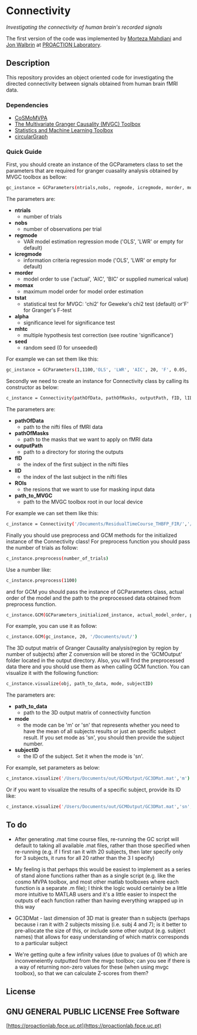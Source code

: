 # Connectivity
_Investigating the connectivity of human brain's recorded signals_

The first version of the code was implemented by [Morteza Mahdiani](https://morteza-mahdiani.github.io/) and [Jon Walbrin](https://orcid.org/0000-0001-9740-4471) at [PROACTION Laboratory](https://proactionlab.fpce.uc.pt/).

## Description
This repository provides an object oriented code for investigating the directed connectivity between signals obtained from human brain fMRI data.

### Dependencies
* [CoSMoMVPA](https://cosmomvpa.org/)
* [The Multivariate Granger Causality (MVGC) Toolbox
](https://www.mathworks.com/matlabcentral/fileexchange/78727-the-multivariate-granger-causality-mvgc-toolbox)
* [Statistics and Machine Learning Toolbox
](https://www.mathworks.com/products/statistics.html)
* [circularGraph](https://www.mathworks.com/matlabcentral/fileexchange/48576-circulargraph/)


### Quick Guide
First, you should create an instance of the GCParameters class to set the parameters that are required for granger cuasality analysis obtained by MVGC toolbox as bellow:

```bash
gc_instance = GCParameters(ntrials,nobs, regmode, icregmode, morder, momax, tstat, alpha, mhtc, seed);
```

The parameters are:

- **ntrials**
	- number of trials
- **nobs**
	- number of observations per trial
- **regmode**
	- VAR model estimation regression mode ('OLS', 'LWR' or empty for default)
- **icregmode**
	-	information criteria regression mode ('OLS', 'LWR' or empty for default)
- **morder**
	- model order to use ('actual', 'AIC', 'BIC' or supplied numerical value)
- **momax**
	- maximum model order for model order estimation
- **tstat**
	- statistical test for MVGC:  'chi2' for Geweke's chi2 test (default) or'F' for Granger's F-test
- **alpha**
 	- significance level for significance test
- **mhtc**
	- multiple hypothesis test correction (see routine 'significance')
- **seed**
	- random seed (0 for unseeded)

For example we can set them like this:

```bash
gc_instance = GCParameters(1,1100,'OLS', 'LWR', 'AIC', 20, 'F', 0.05, 'FDR', 0)
```

Secondly we need to create an instance for Connectivity class by calling its constructor as below:

```bash
c_instance = Connectivity(pathOfData, pathOfMasks, outputPath, fID, lID, ROIs, path_to_MVGC)
```

The parameters are:

- **pathOfData**
	- path to the nifti files of fMRI data
- **pathOfMasks**
	- path to the masks that we want to apply on fMRI data
- **outputPath**
	- path to a directory for storing the outputs
- **fID** 
	- the index of the first subject in the nifti files
- **lID**
	- the index of the last subject in the nifti files
- **ROIs**
	- the resions that we want to use for masking input data
- **path_to_MVGC**
	- path to the MVGC toolbox root in our local device

For example we can set them like this:

```bash
c_instance = Connectivity('/Documents/ResidualTimeCourse_THBFP_FIR/','/Documents/SubjReg_SearchSpaces_GM_ASMasked/','/Documents/out/', 8,10,{'rOFA','rFFA','rSTSF'},'/Applications/MathWorks/MATLAB Add-Ons/Collections/The Multivariate Granger Causality (MVGC) Toolbox' 
```

Finally you should use preprocess and GCM methods for the initialized instance of the Connectivity class! For preprocess function you should pass the number of trials as follow:

```bash
c_instance.preprocess(number_of_trials)
```

Use a number like:

```bash
c_instance.preprocess(1100)
```

and for GCM you should pass the instance of GCParameters class, actual order of the model and the path to the preprocessed data obtained from preprocess function.

```bash
c_instance.GCM(GCParameters_initialized_instance, actual_model_order, path_of_the_preprocessed_data)
```

 For example, you can use it as follow:

```bash
c_instance.GCM(gc_instance, 20, '/Documents/out/')
```

The 3D output matrix of Granger Causality analysis(region by region by number of subjects) after Z conversion will be stored in the 'GCMOutput' folder located in the output directory. Also, you will find the preprocessed data there and you should use them as when calling GCM function. You can visualize it with the following function:

```bash
c_instance.visualize(obj, path_to_data, mode, subjectID)
```

The parameters are:

- **path_to_data**
	- path to the 3D output matrix of connectivity function
- **mode**
	- the mode can be 'm' or 'sn' that represents whether you need to have the mean of all subjects results or just an specific subject result. If you set mode as 'sn', you should then provide the subject number. 
- **subjectID**
	- the ID of the subject. Set it when the mode is 'sn'.

For example, set parameters as below:

```bash
c_instance.visualize('/Users/Documents/out/GCMOutput/GC3DMat.mat','m') 
```

Or if you want to visualize the results of a specific subject, provide its ID like:

```bash
c_instance.visualize('/Users/Documents/out/GCMOutput/GC3DMat.mat','sn', 2) 
```

## To do
- After generating .mat time course files, re-running the GC script will default to taking all available .mat files, rather than those specified when re-running (e.g. if I first ran it with 20 subjects, then later specify only for 3 subjects, it runs for all 20 rather than the 3 I specify)

- My feeling is that perhaps this would be easiest to implement as a series of stand alone functions rather than as a single script (e.g. like the cosmo MVPA toolbox, and most other matlab toolboxes where each function is a separate .m file); I think the logic would certainly be a little more intuitive to MATLAB users and it's a little easier to inspect the outputs of each function rather than having everything wrapped up in this way

- GC3DMat - last dimension of 3D mat is greater than n subjects (perhaps because i ran it with 2 subjects missing (i.e. subj 4 and 7); is it better to pre-allocate the size of this, or include some other output (e.g. subject names) that allows for easy understanding of which matrix corresponds to a particular subject

- We're getting quite a few infinity values (due to pvalues of 0) which are inconveneiently outputted from the mvgc toolbox; can you see if there is a way of returning non-zero values for these (when using mvgc toolbox), so that we can calculate Z-scores from them? 

## License

GNU GENERAL PUBLIC LICENSE
**Free Software**
-------

[https://proactionlab.fpce.uc.pt](https://proactionlab.fpce.uc.pt)
